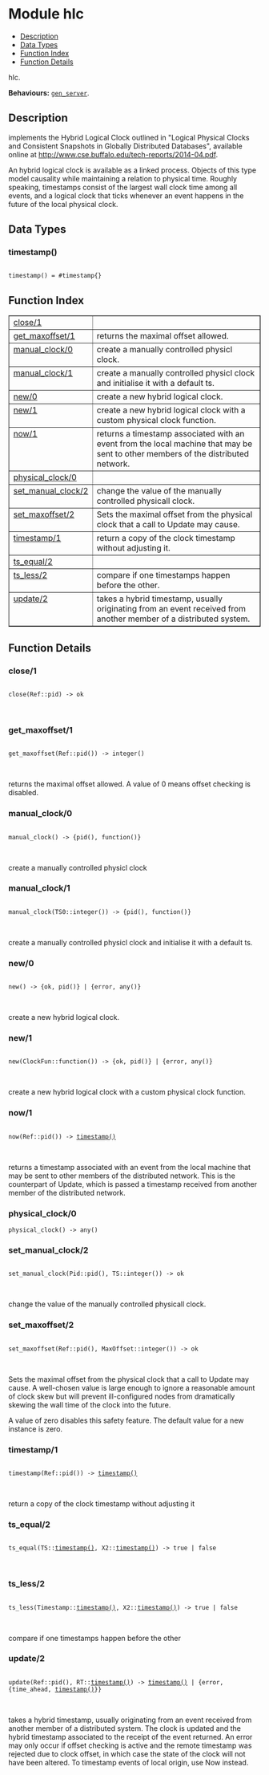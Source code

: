 

# Module hlc #
* [Description](#description)
* [Data Types](#types)
* [Function Index](#index)
* [Function Details](#functions)

hlc.

__Behaviours:__ [`gen_server`](gen_server.md).

<a name="description"></a>

## Description ##

implements the Hybrid Logical Clock outlined in
"Logical Physical Clocks and Consistent Snapshots in Globally
Distributed Databases", available online at
http://www.cse.buffalo.edu/tech-reports/2014-04.pdf.

An hybrid logical clock is available as a linked process.   Objects of this
type model causality while maintaining a relation  to physical time.
Roughly speaking, timestamps  consist of the largest wall clock time among
all  events, and a logical clock that ticks whenever  an event happens in
the future of the local physical  clock.

<a name="types"></a>

## Data Types ##




### <a name="type-timestamp">timestamp()</a> ###


<pre><code>
timestamp() = #timestamp{}
</code></pre>

<a name="index"></a>

## Function Index ##


<table width="100%" border="1" cellspacing="0" cellpadding="2" summary="function index"><tr><td valign="top"><a href="#close-1">close/1</a></td><td></td></tr><tr><td valign="top"><a href="#get_maxoffset-1">get_maxoffset/1</a></td><td>returns the maximal offset allowed.</td></tr><tr><td valign="top"><a href="#manual_clock-0">manual_clock/0</a></td><td>create a manually controlled physicl clock.</td></tr><tr><td valign="top"><a href="#manual_clock-1">manual_clock/1</a></td><td>create a manually controlled physicl clock and initialise it
with a default ts.</td></tr><tr><td valign="top"><a href="#new-0">new/0</a></td><td>create a new hybrid logical clock.</td></tr><tr><td valign="top"><a href="#new-1">new/1</a></td><td>create a new hybrid logical clock with a custom physical clock function.</td></tr><tr><td valign="top"><a href="#now-1">now/1</a></td><td> returns a timestamp associated with an event from the local
machine that may be sent to other members of the distributed network.</td></tr><tr><td valign="top"><a href="#physical_clock-0">physical_clock/0</a></td><td></td></tr><tr><td valign="top"><a href="#set_manual_clock-2">set_manual_clock/2</a></td><td>change the value of the manually controlled physicall clock.</td></tr><tr><td valign="top"><a href="#set_maxoffset-2">set_maxoffset/2</a></td><td>Sets the maximal offset from the physical clock that a call to
Update may cause.</td></tr><tr><td valign="top"><a href="#timestamp-1">timestamp/1</a></td><td>return a copy of the clock timestamp without adjusting it.</td></tr><tr><td valign="top"><a href="#ts_equal-2">ts_equal/2</a></td><td></td></tr><tr><td valign="top"><a href="#ts_less-2">ts_less/2</a></td><td>compare if one timestamps happen before the other.</td></tr><tr><td valign="top"><a href="#update-2">update/2</a></td><td>takes a hybrid timestamp, usually originating from an event
received from another member of a distributed system.</td></tr></table>


<a name="functions"></a>

## Function Details ##

<a name="close-1"></a>

### close/1 ###

<pre><code>
close(Ref::pid) -&gt; ok
</code></pre>
<br />

<a name="get_maxoffset-1"></a>

### get_maxoffset/1 ###

<pre><code>
get_maxoffset(Ref::pid()) -&gt; integer()
</code></pre>
<br />

returns the maximal offset allowed.
A value of 0 means offset checking is disabled.

<a name="manual_clock-0"></a>

### manual_clock/0 ###

<pre><code>
manual_clock() -&gt; {pid(), function()}
</code></pre>
<br />

create a manually controlled physicl clock

<a name="manual_clock-1"></a>

### manual_clock/1 ###

<pre><code>
manual_clock(TS0::integer()) -&gt; {pid(), function()}
</code></pre>
<br />

create a manually controlled physicl clock and initialise it
with a default ts.

<a name="new-0"></a>

### new/0 ###

<pre><code>
new() -&gt; {ok, pid()} | {error, any()}
</code></pre>
<br />

create a new hybrid logical clock.

<a name="new-1"></a>

### new/1 ###

<pre><code>
new(ClockFun::function()) -&gt; {ok, pid()} | {error, any()}
</code></pre>
<br />

create a new hybrid logical clock with a custom physical clock function.

<a name="now-1"></a>

### now/1 ###

<pre><code>
now(Ref::pid()) -&gt; <a href="#type-timestamp">timestamp()</a>
</code></pre>
<br />

returns a timestamp associated with an event from the local
machine that may be sent to other members of the distributed network.
This is the counterpart of Update, which is passed a timestamp
received from another member of the distributed network.

<a name="physical_clock-0"></a>

### physical_clock/0 ###

`physical_clock() -> any()`

<a name="set_manual_clock-2"></a>

### set_manual_clock/2 ###

<pre><code>
set_manual_clock(Pid::pid(), TS::integer()) -&gt; ok
</code></pre>
<br />

change the value of the manually controlled physicall clock.

<a name="set_maxoffset-2"></a>

### set_maxoffset/2 ###

<pre><code>
set_maxoffset(Ref::pid(), MaxOffset::integer()) -&gt; ok
</code></pre>
<br />

Sets the maximal offset from the physical clock that a call to
Update may cause. A well-chosen value is large enough to ignore a
reasonable amount of clock skew but will prevent ill-configured nodes
from dramatically skewing the wall time of the clock into the future.

A value of zero disables this safety feature.  The default value for
a new instance is zero.

<a name="timestamp-1"></a>

### timestamp/1 ###

<pre><code>
timestamp(Ref::pid()) -&gt; <a href="#type-timestamp">timestamp()</a>
</code></pre>
<br />

return a copy of the clock timestamp without adjusting it

<a name="ts_equal-2"></a>

### ts_equal/2 ###

<pre><code>
ts_equal(TS::<a href="#type-timestamp">timestamp()</a>, X2::<a href="#type-timestamp">timestamp()</a>) -&gt; true | false
</code></pre>
<br />

<a name="ts_less-2"></a>

### ts_less/2 ###

<pre><code>
ts_less(Timestamp::<a href="#type-timestamp">timestamp()</a>, X2::<a href="#type-timestamp">timestamp()</a>) -&gt; true | false
</code></pre>
<br />

compare if one timestamps happen before the other

<a name="update-2"></a>

### update/2 ###

<pre><code>
update(Ref::pid(), RT::<a href="#type-timestamp">timestamp()</a>) -&gt; <a href="#type-timestamp">timestamp()</a> | {error, {time_ahead, <a href="#type-timestamp">timestamp()</a>}}
</code></pre>
<br />

takes a hybrid timestamp, usually originating from an event
received from another member of a distributed system. The clock is
updated and the hybrid timestamp  associated to the receipt of the
event returned.  An error may only occur if offset checking is active
and  the remote timestamp was rejected due to clock offset,  in which
case the state of the clock will not have been  altered. To timestamp
events of local origin, use Now instead.

